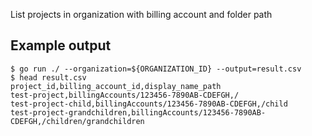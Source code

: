 List projects in organization with billing account and folder path

## Example output

```
$ go run ./ --organization=${ORGANIZATION_ID} --output=result.csv
$ head result.csv
project_id,billing_account_id,display_name_path
test-project,billingAccounts/123456-7890AB-CDEFGH,/
test-project-child,billingAccounts/123456-7890AB-CDEFGH,/child
test-project-grandchildren,billingAccounts/123456-7890AB-CDEFGH,/children/grandchildren
```
